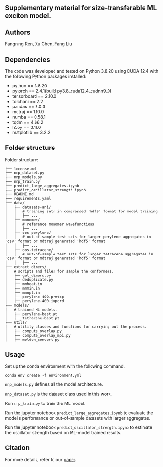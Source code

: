 ## Supplementary material for size-transferable ML exciton model. 

## Authors
Fangning Ren, Xu Chen, Fang Liu

## Dependencies
The code was developed and tested on Python 3.8.20 using CUDA 12.4 with the following Python packages installed:
- python       == 3.8.20
- pytorch      == 2.4.1(build py3.8_cuda12.4_cudnn9_0)
- tensorboard  == 2.10.0
- torchani     == 2.2
- pandas       == 2.0.3
- mdtraj       == 1.10.0
- numba        == 0.58.1
- tqdm         == 4.66.2
- h5py         == 3.11.0
- matplotlib   == 3.2.2

## Folder structure
Folder structure:
```
├── locense.md
├── nnp_dataset.py
├── nnp_models.py
├── nnp_train.py
├── predict_large_aggregates.ipynb
├── predict_oscillator_strength.ipynb
├── README.md
├── requirements.yaml
├── data/
│   ├── datasets-ani/
│   │   # training sets in compressed 'hdf5' format for model training
│   │   ├── ...
│   ├── monomer/
│   │   # reference monomer wavefunctions
│   │   ├── ...
│   ├── oos-perylene/
│   │   # out-of-sample test sets for larger perylene aggregates in 'csv' format or mdtraj generated 'hdf5' format
│   │   ├── ...
│   ├── oos-tetracene/
│   │   # out-of-sample test sets for larger tetracene aggregates in 'csv' format or mdtraj generated 'hdf5' format
│   │   ├── ...
├── extract_dimers/
│   # scripts and files for sample the conformers. 
│   ├── get_dimers.py
│   ├── deduplicate.py
│   ├── mmheat.in
│   ├── mmmin.in
│   ├── mmnpt.in
│   ├── perylene-400.prmtop
│   ├── perylene-400.inpcrd
├── models/
|   # trained ML models.
│   ├── perylene-best.pt
│   ├── tetracene-best.pt
├── utils/
|   # utility classes and functions for carrying out the process. 
│   ├── compute_overlap.py
│   ├── compute_overlap_mpi.py
│   ├── molden_convert.py
```

## Usage
Set up the conda environment with the following command. 

```conda env create -f environment.yml```

`nnp_models.py` defines all the model architecture.

`nnp_dataset.py` is the dataset class used in this work.

Run `nnp_train.py` to train the ML model. 

Run the jupyter notebook `predict_large_aggregates.ipynb` to evaluate the model's performance on out-of-sample datasets with larger aggregates. 

Run the jupyter notebook `predict_oscillator_strength.ipynb` to estimate the oscillator strength based on ML-model trained results. 

## Citation
For more details, refer to our [paper](https://doi.org/10.26434/chemrxiv-2024-x5ljd).